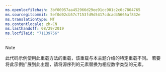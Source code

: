 ```yaml
---
ms.openlocfilehash: 3bf00957aa452966d29ee91cc901c2c0c7804765
ms.sourcegitcommit: 5ef0d02cb57c7153fd9d5417cdcad45665af832e
ms.translationtype: MT
ms.contentlocale: zh-CN
ms.lasthandoff: 08/29/2019
ms.locfileid: "71139756"
---
```

> [!NOTE]
>  此代码示例使用此重载方法的重载，该重载与本主题介绍的特定重载不同。 若要将此示例扩展到此主题，请将源序列的元素替换为相应数字类型的元素。